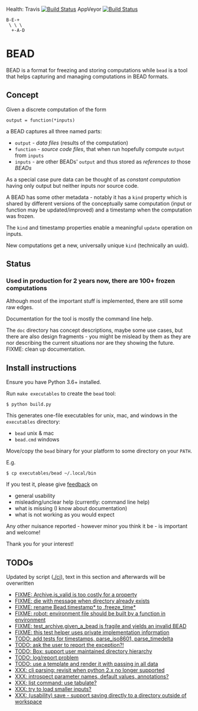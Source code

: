 Health:
Travis [![Build Status](https://travis-ci.org/e3krisztian/bead.svg?branch=master)](https://travis-ci.org/e3krisztian/bead)
AppVeyor [![Build Status](https://ci.appveyor.com/api/projects/status/github/e3krisztian/bead?branch=master&svg=true)](https://ci.appveyor.com/project/e3krisztian/bead)

    B-E-+
     \ \ \
      +-A-D

# BEAD


BEAD is a format for freezing and storing computations while `bead` is a tool that helps
capturing and managing computations in BEAD formats.


## Concept

Given a discrete computation of the form

    output = function(*inputs)

a BEAD captures all three named parts:

- `output` - *data files* (results of the computation)
- `function` - *source code files*, that when run hopefully compute `output` from `inputs`
- `inputs` - are other BEADs' `output` and thus stored as *references to* those *BEADs*

As a special case pure data can be thought of as *constant computation*
having only output but neither inputs nor source code.

A BEAD has some other metadata - notably it has a `kind` property which is shared by
different versions of the conceptually same computation (input or function may be updated/improved)
and a timestamp when the computation was frozen.

The `kind` and timestamp properties enable a meaningful `update` operation on inputs.

New computations get a new, universally unique `kind` (technically an uuid).


## Status

### Used in production for 2 years now, there are 100+ frozen computations

Although most of the important stuff is implemented, there are still some raw edges.

Documentation for the tool is mostly the command line help.

The `doc` directory has concept descriptions, maybe some use cases,
but there are also design fragments - you might be mislead by them as they
are nor describing the current situations nor are they showing the future.
FIXME: clean up documentation.


## Install instructions

Ensure you have Python 3.6+ installed.

Run `make executables` to create the `bead` tool:

```
$ python build.py
```

This generates one-file executables for unix, mac, and windows in the `executables` directory:
- `bead` unix & mac
- `bead.cmd` windows

Move/copy the `bead` binary for your platform to some directory on your `PATH`.

E.g.

```
$ cp executables/bead ~/.local/bin
```

If you test it, please give [feedback](../../issues) on
- general usability
- misleading/unclear help (currently: command line help)
- what is missing (I know about documentation)
- what is not working as you would expect

Any other nuisance reported - however minor you think it be - is important and welcome!

Thank you for your interest!


## TODOs

Updated by script ([./ci](https://github.com/e3krisztian/bead/blob/break-chains-by-name/ci)), text in this section and afterwards will be overwritten

- [FIXME: Archive.is_valid is too costly for a property](https://github.com/e3krisztian/bead/blob/break-chains-by-name/bead/archive.py#L67)
- [FIXME: die with message when directory already exists](https://github.com/e3krisztian/bead/blob/break-chains-by-name/bead_cli/workspace.py#L53)
- [FIXME: rename Bead.timestamp* to .freeze_time*](https://github.com/e3krisztian/bead/blob/break-chains-by-name/bead/bead.py#L24)
- [FIXME: robot: environment file should be built by a function in environment](https://github.com/e3krisztian/bead/blob/break-chains-by-name/bead_cli/test_robot.py#L21)
- [FIXME: test_archive.given_a_bead is fragile and yields an invalid BEAD](https://github.com/e3krisztian/bead/blob/break-chains-by-name/bead/test_archive.py#L41)
- [FIXME: this test helper uses private implementation information](https://github.com/e3krisztian/bead/blob/break-chains-by-name/bead_cli/test_feature_update_by_name.py#L89)
- [TODO: add tests for timestamps, parse_iso8601, parse_timedelta](https://github.com/e3krisztian/bead/blob/break-chains-by-name/bead/tech/timestamp.py#L229)
- [TODO: ask the user to report the exception?!](https://github.com/e3krisztian/bead/blob/break-chains-by-name/bead_cli/main.py#L107)
- [TODO: Box: support user maintained directory hierarchy](https://github.com/e3krisztian/bead/blob/break-chains-by-name/bead/box.py#L93)
- [TODO: log/report problem](https://github.com/e3krisztian/bead/blob/break-chains-by-name/bead/box.py#L148)
- [TODO: use a template and render it with passing in all data](https://github.com/e3krisztian/bead/blob/break-chains-by-name/bead_cli/workspace.py#L234)
- [XXX: cli parsing: revisit when python 2.x no longer supported](https://github.com/e3krisztian/bead/blob/break-chains-by-name/bead_cli/cmdparse.py#L80)
- [XXX: introspect parameter names, default values, annotations?](https://github.com/e3krisztian/bead/blob/break-chains-by-name/bead_cli/cmdparse.py#L115)
- [XXX: list command: use tabulate?](https://github.com/e3krisztian/bead/blob/break-chains-by-name/bead_cli/box.py#L51)
- [XXX: try to load smaller inputs?](https://github.com/e3krisztian/bead/blob/break-chains-by-name/bead_cli/workspace.py#L160)
- [XXX: (usability) save - support saving directly to a directory outside of workspace](https://github.com/e3krisztian/bead/blob/break-chains-by-name/bead_cli/workspace.py#L90)
